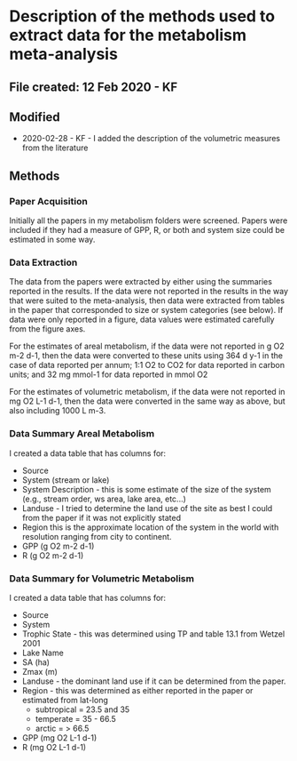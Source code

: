 # Description of the methods used to extract data for the metabolism meta-analysis

## File created: 12 Feb 2020 - KF

## Modified

* 2020-02-28 - KF - I added the description of the volumetric measures from the literature

## Methods

### Paper Acquisition 

Initially all the papers in my metabolism folders were screened. Papers were included if they had a measure of GPP, R, or both and system size could be estimated in some way.

### Data Extraction

The data from the papers were extracted by either using the summaries reported in the results. If the data were not reported in the results in the way that were suited to the meta-analysis, then data were extracted from tables in the paper that corresponded to size or system categories (see below). If data were only reported in a figure, data values were estimated carefully from the figure axes. 

For the estimates of areal metabolism, if the data were not reported in g O2 m-2 d-1, then the data were converted to these units using 364 d y-1 in the case of data reported per annum; 1:1 O2 to CO2 for data reported in carbon units; and 32 mg mmol-1 for data reported in mmol O2

For the estimates of volumetric metabolism, if the data were not reported in mg O2 L-1 d-1, then the data were converted in the same way as above, but also including 1000 L m-3. 

### Data Summary Areal Metabolism 

I created a data table that has columns for:

  * Source
  * System (stream or lake)
  * System Description - this is some estimate of the size of the system (e.g., stream order, ws area, lake area, etc...)
  * Landuse - I tried to determine the land use of the site as best I could from the paper if it was not explicitly stated
  * Region this is the approximate location of the system in the world with resolution ranging from city to continent.
  * GPP (g O2 m-2 d-1) 	
  * R (g O2 m-2 d-1)

### Data Summary for Volumetric Metabolism

I created a data table that has columns for:

  * Source
  * System
  * Trophic State - this was determined using TP and table 13.1 from Wetzel 2001
  * Lake Name
  * SA (ha)
  * Zmax (m)
  * Landuse - the dominant land use if it can be determined from the paper.
  * Region - this was determined as either reported in the paper or estimated from lat-long
    * subtropical = 23.5 and 35
    * temperate = 35 - 66.5
    * arctic = > 66.5
  * GPP (mg O2 L-1 d-1)
  * R (mg O2 L-1 d-1)
